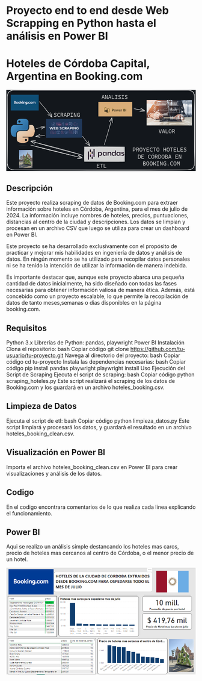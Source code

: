 # Proyecto end to end desde Web Scrapping en Python hasta el análisis en Power BI
# Hoteles de Córdoba Capital, Argentina en Booking.com

![](https://github.com/Federicoleyria/End-to-end-data/blob/main/Flujo%20de%20trabajo.PNG)
## Descripción
Este proyecto realiza scraping de datos de Booking.com para extraer información sobre hoteles en Córdoba, Argentina, para el mes de julio de 2024. La información incluye nombres de hoteles, precios, puntuaciones, distancias al centro de la ciudad y descripciones. Los datos se limpian y procesan en un archivo CSV que luego se utiliza para crear un dashboard en Power BI.

Este proyecto se ha desarrollado exclusivamente con el propósito de practicar y mejorar mis habilidades en ingeniería de datos y análisis de datos. En ningún momento se ha utilizado para recopilar datos personales ni se ha tenido la intención de utilizar la información de manera indebida.

Es importante destacar que, aunque este proyecto abarca una pequeña cantidad de datos inicialmente, ha sido diseñado con todas las fases necesarias para obtener información valiosa de manera ética. Además, está concebido como un proyecto escalable, lo que permite la recopilación de datos de tanto meses,semanas o dias disponibles en la página booking.com.
## Requisitos
Python 3.x
Librerías de Python: pandas, playwright
Power BI
Instalación
Clona el repositorio:
bash
Copiar código
git clone https://github.com/tu-usuario/tu-proyecto.git
Navega al directorio del proyecto:
bash
Copiar código
cd tu-proyecto
Instala las dependencias necesarias:
bash
Copiar código
pip install pandas playwright
playwright install
Uso
Ejecución del Script de Scraping
Ejecuta el script de scraping:
bash
Copiar código
python scraping_hoteles.py
Este script realizará el scraping de los datos de Booking.com y los guardará en un archivo hoteles_booking.csv.

## Limpieza de Datos
Ejecuta el script de etl:
bash
Copiar código
python limpieza_datos.py
Este script limpiará y procesará los datos, y guardará el resultado en un archivo hoteles_booking_clean.csv.

 ## Visualización en Power BI
Importa el archivo hoteles_booking_clean.csv en Power BI para crear visualizaciones y análisis de los datos.

## Codigo
En el codigo encontrara comentarios de lo que realiza cada linea explicando el funcionamiento.

## Power BI
Aqui se realizo un análisis simple destancando los hoteles mas caros, precio de hoteles mas cercanos al centro de Córdoba, o el menor precio de un hotel.

![](https://github.com/Federicoleyria/End-to-end-data/blob/main/Power%20BI%20An%C3%A1lisis%20Booking.com%20C%C3%B3rdoba.PNG)
